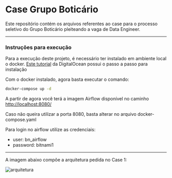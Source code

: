 # Case Grupo Boticário

Este repositório contém os arquivos referentes ao case para o processo seletivo do Grupo Boticário pleiteando a vaga de Data Engineer.

---

### Instruções para execução

Para a execução deste projeto, é necessário ter instalado em ambiente local o docker. [Este tutorial](https://www.digitalocean.com/community/tutorials/how-to-install-and-use-docker-on-ubuntu-20-04-pt) da DigitalOcean possui o passo a passo para instalação

Com o docker instalado, agora basta executar o comando:

```bash
docker-compose up -d 
```

A partir de agora você terá a imagem Airflow disponível no caminho [http://localhost:8080/](http://localhost:8080/dags/first_load_tables/graph)

Caso não queira utilizar a porta 8080, basta alterar no arquivo docker-compose.yaml

Para login no airflow utilize as credenciais:

- user: bn_airflow
- password: bitnami1

---

A imagem abaixo compõe a arquitetura pedida no Case 1:

![arquitetura](Case%20Grupo%20Botica%CC%81rio%204afc50def8044b8489218ac29a79fd05/Untitled.png)